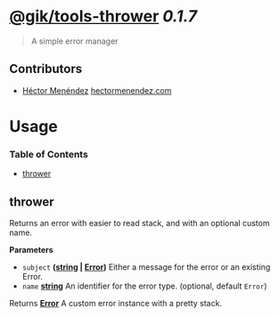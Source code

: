 # [@gik/tools-thrower](https://github.com/gikmx/tools-thrower#readme) *0.1.7*
> A simple error manager

## Contributors
* [Héctor Menéndez](mailto:hector@gik.mx) [hectormenendez.com](hectormenendez.com)

# Usage

<!-- Generated by documentation.js. Update this documentation by updating the source code. -->

### Table of Contents

-   [thrower](#thrower)

## thrower

Returns an error with easier to read stack, and with an optional custom name.

**Parameters**

-   `subject` **([string](https://developer.mozilla.org/en-US/docs/Web/JavaScript/Reference/Global_Objects/String) \| [Error](https://developer.mozilla.org/en-US/docs/Web/JavaScript/Reference/Global_Objects/Error))** Either a message for the error or an existing Error.
-   `name` **[string](https://developer.mozilla.org/en-US/docs/Web/JavaScript/Reference/Global_Objects/String)** An identifier for the error type. (optional, default `Error`)

Returns **[Error](https://developer.mozilla.org/en-US/docs/Web/JavaScript/Reference/Global_Objects/Error)** A custom error instance with a pretty stack.
